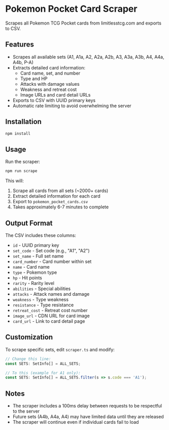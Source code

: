 # Pokemon Pocket Card Scraper

Scrapes all Pokemon TCG Pocket cards from limitlesstcg.com and exports to CSV.

## Features

- Scrapes all available sets (A1, A1a, A2, A2a, A2b, A3, A3a, A3b, A4, A4a, A4b, P-A)
- Extracts detailed card information:
  - Card name, set, and number
  - Type and HP
  - Attacks with damage values
  - Weakness and retreat cost
  - Image URLs and card detail URLs
- Exports to CSV with UUID primary keys
- Automatic rate limiting to avoid overwhelming the server

## Installation

```bash
npm install
```

## Usage

Run the scraper:

```bash
npm run scrape
```

This will:
1. Scrape all cards from all sets (~2000+ cards)
2. Extract detailed information for each card
3. Export to `pokemon_pocket_cards.csv`
4. Takes approximately 6-7 minutes to complete

## Output Format

The CSV includes these columns:
- `id` - UUID primary key
- `set_code` - Set code (e.g., "A1", "A2")
- `set_name` - Full set name
- `card_number` - Card number within set
- `name` - Card name
- `type` - Pokemon type
- `hp` - Hit points
- `rarity` - Rarity level
- `abilities` - Special abilities
- `attacks` - Attack names and damage
- `weakness` - Type weakness
- `resistance` - Type resistance
- `retreat_cost` - Retreat cost number
- `image_url` - CDN URL for card image
- `card_url` - Link to card detail page

## Customization

To scrape specific sets, edit `scraper.ts` and modify:

```typescript
// Change this line:
const SETS: SetInfo[] = ALL_SETS;

// To this (example for A1 only):
const SETS: SetInfo[] = ALL_SETS.filter(s => s.code === 'A1');
```

## Notes

- The scraper includes a 100ms delay between requests to be respectful to the server
- Future sets (A4b, A4a, A4) may have limited data until they are released
- The scraper will continue even if individual cards fail to load
